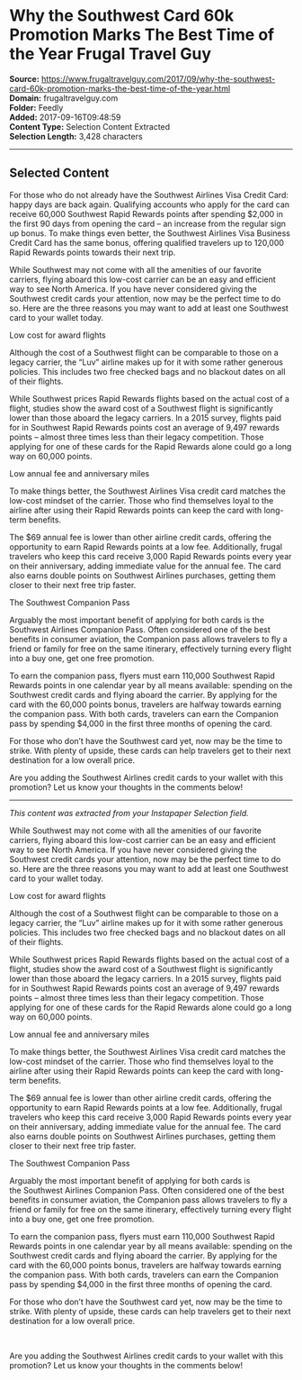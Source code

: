 # Why the Southwest Card 60k Promotion Marks The Best Time of the Year Frugal Travel Guy

**Source:** https://www.frugaltravelguy.com/2017/09/why-the-southwest-card-60k-promotion-marks-the-best-time-of-the-year.html  
**Domain:** frugaltravelguy.com  
**Folder:** Feedly  
**Added:** 2017-09-16T09:48:59  
**Content Type:** Selection Content Extracted  
**Selection Length:** 3,428 characters  


---

## Selected Content

For those who do not already have the Southwest Airlines Visa Credit Card: happy days are back again. Qualifying accounts who apply for the card can receive 60,000 Southwest Rapid Rewards points after spending $2,000 in the first 90 days from opening the card – an increase from the regular sign up bonus. To make things even better, the Southwest Airlines Visa Business Credit Card has the same bonus, offering qualified travelers up to 120,000 Rapid Rewards points towards their next trip.

While Southwest may not come with all the amenities of our favorite carriers, flying aboard this low-cost carrier can be an easy and efficient way to see North America. If you have never considered giving the Southwest credit cards your attention, now may be the perfect time to do so. Here are the three reasons you may want to add at least one Southwest card to your wallet today.

Low cost for award flights

Although the cost of a Southwest flight can be comparable to those on a legacy carrier, the “Luv” airline makes up for it with some rather generous policies. This includes two free checked bags and no blackout dates on all of their flights.

While Southwest prices Rapid Rewards flights based on the actual cost of a flight, studies show the award cost of a Southwest flight is significantly lower than those aboard the legacy carriers. In a 2015 survey, flights paid for in Southwest Rapid Rewards points cost an average of 9,497 rewards points – almost three times less than their legacy competition. Those applying for one of these cards for the Rapid Rewards alone could go a long way on 60,000 points.

Low annual fee and anniversary miles

To make things better, the Southwest Airlines Visa credit card matches the low-cost mindset of the carrier. Those who find themselves loyal to the airline after using their Rapid Rewards points can keep the card with long-term benefits.

The $69 annual fee is lower than other airline credit cards, offering the opportunity to earn Rapid Rewards points at a low fee. Additionally, frugal travelers who keep this card receive 3,000 Rapid Rewards points every year on their anniversary, adding immediate value for the annual fee. The card also earns double points on Southwest Airlines purchases, getting them closer to their next free trip faster.

The Southwest Companion Pass

Arguably the most important benefit of applying for both cards is the Southwest Airlines Companion Pass. Often considered one of the best benefits in consumer aviation, the Companion pass allows travelers to fly a friend or family for free on the same itinerary, effectively turning every flight into a buy one, get one free promotion.

To earn the companion pass, flyers must earn 110,000 Southwest Rapid Rewards points in one calendar year by all means available: spending on the Southwest credit cards and flying aboard the carrier. By applying for the card with the 60,000 points bonus, travelers are halfway towards earning the companion pass. With both cards, travelers can earn the Companion pass by spending $4,000 in the first three months of opening the card.

For those who don’t have the Southwest card yet, now may be the time to strike. With plenty of upside, these cards can help travelers get to their next destination for a low overall price.

Are you adding the Southwest Airlines credit cards to your wallet with this promotion? Let us know your thoughts in the comments below!

---

*This content was extracted from your Instapaper Selection field.*

While Southwest may not come with all the amenities of our favorite carriers, flying aboard this low-cost carrier can be an easy and efficient way to see North America. If you have never considered giving the Southwest credit cards your attention, now may be the perfect time to do so. Here are the three reasons you may want to add at least one Southwest card to your wallet today.

Low cost for award flights

Although the cost of a Southwest flight can be comparable to those on a legacy carrier, the “Luv” airline makes up for it with some rather generous policies. This includes two free checked bags and no blackout dates on all of their flights.

While Southwest prices Rapid Rewards flights based on the actual cost of a flight, studies show the award cost of a Southwest flight is significantly lower than those aboard the legacy carriers. In a 2015 survey, flights paid for in Southwest Rapid Rewards points cost an average of 9,497 rewards points – almost three times less than their legacy competition. Those applying for one of these cards for the Rapid Rewards alone could go a long way on 60,000 points.

Low annual fee and anniversary miles

To make things better, the Southwest Airlines Visa credit card matches the low-cost mindset of the carrier. Those who find themselves loyal to the airline after using their Rapid Rewards points can keep the card with long-term benefits.

The $69 annual fee is lower than other airline credit cards, offering the opportunity to earn Rapid Rewards points at a low fee. Additionally, frugal travelers who keep this card receive 3,000 Rapid Rewards points every year on their anniversary, adding immediate value for the annual fee. The card also earns double points on Southwest Airlines purchases, getting them closer to their next free trip faster.

The Southwest Companion Pass

Arguably the most important benefit of applying for both cards is the Southwest Airlines Companion Pass. Often considered one of the best benefits in consumer aviation, the Companion pass allows travelers to fly a friend or family for free on the same itinerary, effectively turning every flight into a buy one, get one free promotion.

To earn the companion pass, flyers must earn 110,000 Southwest Rapid Rewards points in one calendar year by all means available: spending on the Southwest credit cards and flying aboard the carrier. By applying for the card with the 60,000 points bonus, travelers are halfway towards earning the companion pass. With both cards, travelers can earn the Companion pass by spending $4,000 in the first three months of opening the card.

For those who don’t have the Southwest card yet, now may be the time to strike. With plenty of upside, these cards can help travelers get to their next destination for a low overall price.

 

Are you adding the Southwest Airlines credit cards to your wallet with this promotion? Let us know your thoughts in the comments below!
